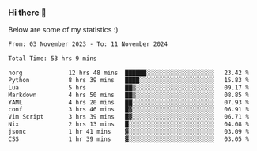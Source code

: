 ### Hi there 👋
Below are some of my statistics :)

<!--START_SECTION:waka-->

```txt
From: 03 November 2023 - To: 11 November 2024

Total Time: 53 hrs 9 mins

norg             12 hrs 48 mins  ██████░░░░░░░░░░░░░░░░░░░   23.42 %
Python           8 hrs 39 mins   ████░░░░░░░░░░░░░░░░░░░░░   15.83 %
Lua              5 hrs           ██▒░░░░░░░░░░░░░░░░░░░░░░   09.17 %
Markdown         4 hrs 50 mins   ██▒░░░░░░░░░░░░░░░░░░░░░░   08.85 %
YAML             4 hrs 20 mins   ██░░░░░░░░░░░░░░░░░░░░░░░   07.93 %
conf             3 hrs 46 mins   █▓░░░░░░░░░░░░░░░░░░░░░░░   06.91 %
Vim Script       3 hrs 39 mins   █▓░░░░░░░░░░░░░░░░░░░░░░░   06.71 %
Nix              2 hrs 13 mins   █░░░░░░░░░░░░░░░░░░░░░░░░   04.08 %
jsonc            1 hr 41 mins    ▓░░░░░░░░░░░░░░░░░░░░░░░░   03.09 %
CSS              1 hr 39 mins    ▓░░░░░░░░░░░░░░░░░░░░░░░░   03.05 %
```

<!--END_SECTION:waka-->

<!--
**KlapenHz/KlapenHz** is a ✨ _special_ ✨ repository because its `README.md` (this file) appears on your GitHub profile.

Here are some ideas to get you started:

- 🔭 I’m currently working on ...
- 🌱 I’m currently learning ...
- 👯 I’m looking to collaborate on ...
- 🤔 I’m looking for help with ...
- 💬 Ask me about ...
- 📫 How to reach me: ...
- 😄 Pronouns: ...
- ⚡ Fun fact: ...
-->
